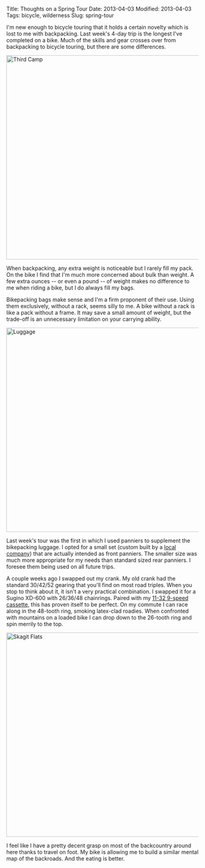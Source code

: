 Title: Thoughts on a Spring Tour
Date: 2013-04-03
Modified: 2013-04-03
Tags: bicycle, wilderness
Slug: spring-tour

I'm new enough to bicycle touring that it holds a certain novelty which is lost to me with backpacking. Last week's 4-day trip is the longest I've completed on a bike. Much of the skills and gear crosses over from backpacking to bicycle touring, but there are some differences.

<a href="http://www.flickr.com/photos/pigmonkey/8606843577/" title="Third Camp by Pig Monkey, on Flickr"><img src="https://farm9.staticflickr.com/8243/8606843577_c497d0b493_c.jpg" width="800" height="534" alt="Third Camp"></a>

When backpacking, any extra weight is noticeable but I rarely fill my pack. On the bike I find that I'm much more concerned about bulk than weight. A few extra ounces -- or even a pound -- of weight makes no difference to me when riding a bike, but I do always fill my bags.

Bikepacking bags make sense and I'm a firm proponent of their use. Using them exclusively, without a rack, seems silly to me. A bike without a rack is like a pack without a frame. It may save a small amount of weight, but the trade-off is an unnecessary limitation on your carrying ability.

<a href="http://www.flickr.com/photos/pigmonkey/8607927462/" title="Luggage by Pig Monkey, on Flickr"><img src="https://farm9.staticflickr.com/8104/8607927462_888ed5bfbc_c.jpg" width="800" height="534" alt="Luggage"></a>

Last week's tour was the first in which I used panniers to supplement the bikepacking luggage. I opted for a small set (custom built by a [local company](http://www.velotransit.com/Default.asp)) that are actually intended as front panniers. The smaller size was much more appropriate for my needs than standard sized rear panniers. I foresee them being used on all future trips.

A couple weeks ago I swapped out my crank. My old crank had the standard 30/42/52 gearing that you'll find on most road triples. When you stop to think about it, it isn't a very practical combination. I swapped it for a Sugino XD-600 with 26/36/48 chainrings. Paired with my [11-32 9-speed cassette](https://pig-monkey.com/2012/09/16/ive-long-been-8-speed-man-my-bikes/), this has proven itself to be perfect. On my commute I can race along in the 48-tooth ring, smoking latex-clad roadies. When confronted with mountains on a loaded bike I can drop down to the 26-tooth ring and spin merrily to the top.

<a href="http://www.flickr.com/photos/pigmonkey/8606850617/" title="Skagit Flats by Pig Monkey, on Flickr"><img src="https://farm9.staticflickr.com/8124/8606850617_d97ee0a389_c.jpg" width="800" height="534" alt="Skagit Flats"></a>

I feel like I have a pretty decent grasp on most of the backcountry around here thanks to travel on foot. My bike is allowing me to build a similar mental map of the backroads. And the eating is better.
